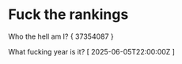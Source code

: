 # Fuck the rankings

Who the hell am I?
{ 37354087 }

What fucking year is it?
[ 2025-06-05T22:00:00Z ]
